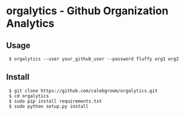 # orgalytics - Github Organization Analytics

## Usage

```
 $ orgalytics --user your_github_user --password fluffy org1 org2
```

## Install

```
 $ git clone https://github.com/calebgroom/orgalytics.git
 $ cd orgalytics
 $ sudo pip install requirements.txt
 $ sudo python setup.py install
```